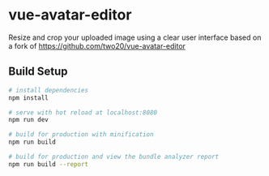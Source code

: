 # vue-avatar-editor
Resize and crop your uploaded image using a clear user interface
based on a fork of https://github.com/two20/vue-avatar-editor


## Build Setup

``` bash
# install dependencies
npm install

# serve with hot reload at localhost:8080
npm run dev

# build for production with minification
npm run build

# build for production and view the bundle analyzer report
npm run build --report
```
